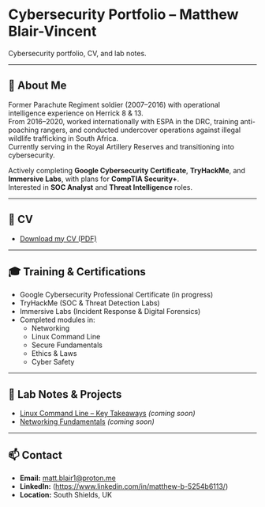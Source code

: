 # Cybersecurity Portfolio – Matthew Blair-Vincent

Cybersecurity portfolio, CV, and lab notes.

---

## 👋 About Me
Former Parachute Regiment soldier (2007–2016) with operational intelligence experience on Herrick 8 & 13.  
From 2016–2020, worked internationally with ESPA in the DRC, training anti-poaching rangers, and conducted undercover operations against illegal wildlife trafficking in South Africa.  
Currently serving in the Royal Artillery Reserves and transitioning into cybersecurity.  

Actively completing **Google Cybersecurity Certificate**, **TryHackMe**, and **Immersive Labs**, with plans for **CompTIA Security+**.  
Interested in **SOC Analyst** and **Threat Intelligence** roles.  

---

## 📄 CV
- [Download my CV (PDF)](./MatthewBlairVincent_CyberCV.pdf)

---

## 🎓 Training & Certifications
- Google Cybersecurity Professional Certificate (in progress)  
- TryHackMe (SOC & Threat Detection Labs)  
- Immersive Labs (Incident Response & Digital Forensics)  
- Completed modules in:
  - Networking  
  - Linux Command Line  
  - Secure Fundamentals  
  - Ethics & Laws  
  - Cyber Safety  

---

## 📝 Lab Notes & Projects
- [Linux Command Line – Key Takeaways](./lab-notes/linux-command-line.md) *(coming soon)*  
- [Networking Fundamentals](./lab-notes/networking-fundamentals.md) *(coming soon)*  

---

## 📫 Contact
- **Email:** matt.blair1@proton.me  
- **LinkedIn:** (https://www.linkedin.com/in/matthew-b-5254b6113/) 
- **Location:** South Shields, UK  

